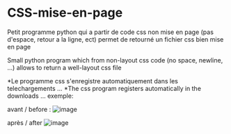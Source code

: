 # CSS-mise-en-page
Petit programme python qui a partir de code css non mise en page (pas d'espace, retour a la ligne, ect) permet de retourné un fichier css bien mise en page

Small python program which from non-layout css code (no space, newline, ...) allows to return a well-layout css file 

*Le programme css s'enregistre automatiquement dans les telechargements ...
*The css program registers automatically in the downloads ...
exemple:

avant / before :
![image](https://github.com/Mandicore/CSS-mise-en-page/assets/105790280/8d474d5f-c32a-477c-b158-0b6fbccbc96a)

après / after
![image](https://github.com/Mandicore/CSS-mise-en-page/assets/105790280/344090c7-5397-41c0-950a-44df72eb0453)

